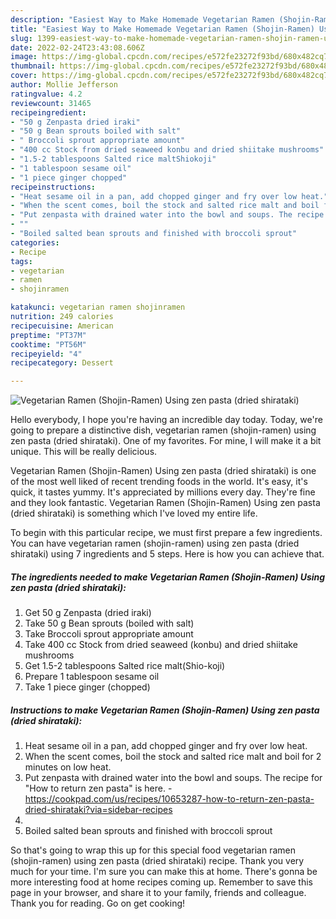 ```yaml
---
description: "Easiest Way to Make Homemade Vegetarian Ramen (Shojin-Ramen) Using zen pasta (dried shirataki)"
title: "Easiest Way to Make Homemade Vegetarian Ramen (Shojin-Ramen) Using zen pasta (dried shirataki)"
slug: 1399-easiest-way-to-make-homemade-vegetarian-ramen-shojin-ramen-using-zen-pasta-dried-shirataki
date: 2022-02-24T23:43:08.606Z
image: https://img-global.cpcdn.com/recipes/e572fe23272f93bd/680x482cq70/vegetarian-ramen-shojin-ramen-using-zen-pasta-dried-shirataki-recipe-main-photo.jpg
thumbnail: https://img-global.cpcdn.com/recipes/e572fe23272f93bd/680x482cq70/vegetarian-ramen-shojin-ramen-using-zen-pasta-dried-shirataki-recipe-main-photo.jpg
cover: https://img-global.cpcdn.com/recipes/e572fe23272f93bd/680x482cq70/vegetarian-ramen-shojin-ramen-using-zen-pasta-dried-shirataki-recipe-main-photo.jpg
author: Mollie Jefferson
ratingvalue: 4.2
reviewcount: 31465
recipeingredient:
- "50 g Zenpasta dried iraki"
- "50 g Bean sprouts boiled with salt"
- " Broccoli sprout appropriate amount"
- "400 cc Stock from dried seaweed konbu and dried shiitake mushrooms"
- "1.5-2 tablespoons Salted rice maltShiokoji"
- "1 tablespoon sesame oil"
- "1 piece ginger chopped"
recipeinstructions:
- "Heat sesame oil in a pan, add chopped ginger and fry over low heat."
- "When the scent comes, boil the stock and salted rice malt and boil for 2 minutes on low heat."
- "Put zenpasta with drained water into the bowl and soups. The recipe for &#34;How to return zen pasta&#34; is here. https://cookpad.com/us/recipes/10653287-how-to-return-zen-pasta-dried-shirataki?via=sidebar-recipes"
- ""
- "Boiled salted bean sprouts and finished with broccoli sprout"
categories:
- Recipe
tags:
- vegetarian
- ramen
- shojinramen

katakunci: vegetarian ramen shojinramen 
nutrition: 249 calories
recipecuisine: American
preptime: "PT37M"
cooktime: "PT56M"
recipeyield: "4"
recipecategory: Dessert

---
```



![Vegetarian Ramen (Shojin-Ramen) Using zen pasta (dried shirataki)](https://img-global.cpcdn.com/recipes/e572fe23272f93bd/680x482cq70/vegetarian-ramen-shojin-ramen-using-zen-pasta-dried-shirataki-recipe-main-photo.jpg)

Hello everybody, I hope you're having an incredible day today. Today, we're going to prepare a distinctive dish, vegetarian ramen (shojin-ramen) using zen pasta (dried shirataki). One of my favorites. For mine, I will make it a bit unique. This will be really delicious.

Vegetarian Ramen (Shojin-Ramen) Using zen pasta (dried shirataki) is one of the most well liked of recent trending foods in the world. It's easy, it's quick, it tastes yummy. It's appreciated by millions every day. They're fine and they look fantastic. Vegetarian Ramen (Shojin-Ramen) Using zen pasta (dried shirataki) is something which I've loved my entire life.




To begin with this particular recipe, we must first prepare a few ingredients. You can have vegetarian ramen (shojin-ramen) using zen pasta (dried shirataki) using 7 ingredients and 5 steps. Here is how you can achieve that.

<!--inarticleads1-->

##### The ingredients needed to make Vegetarian Ramen (Shojin-Ramen) Using zen pasta (dried shirataki):

1. Get 50 g Zenpasta (dried iraki)
1. Take 50 g Bean sprouts (boiled with salt)
1. Take  Broccoli sprout appropriate amount
1. Take 400 cc Stock from dried seaweed (konbu) and dried shiitake mushrooms
1. Get 1.5-2 tablespoons Salted rice malt(Shio-koji)
1. Prepare 1 tablespoon sesame oil
1. Take 1 piece ginger (chopped)




<!--inarticleads2-->

##### Instructions to make Vegetarian Ramen (Shojin-Ramen) Using zen pasta (dried shirataki):

1. Heat sesame oil in a pan, add chopped ginger and fry over low heat.
1. When the scent comes, boil the stock and salted rice malt and boil for 2 minutes on low heat.
1. Put zenpasta with drained water into the bowl and soups. The recipe for &#34;How to return zen pasta&#34; is here. - https://cookpad.com/us/recipes/10653287-how-to-return-zen-pasta-dried-shirataki?via=sidebar-recipes
1. 
1. Boiled salted bean sprouts and finished with broccoli sprout




So that's going to wrap this up for this special food vegetarian ramen (shojin-ramen) using zen pasta (dried shirataki) recipe. Thank you very much for your time. I'm sure you can make this at home. There's gonna be more interesting food at home recipes coming up. Remember to save this page in your browser, and share it to your family, friends and colleague. Thank you for reading. Go on get cooking!
